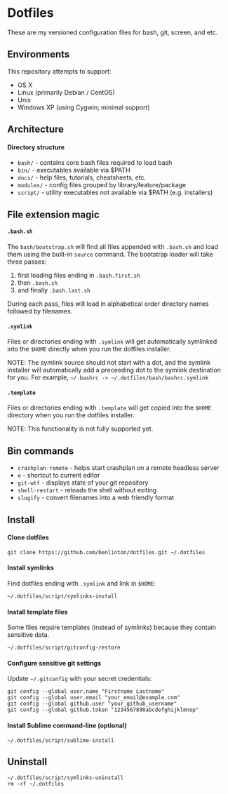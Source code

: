 # Dotfiles

These are my versioned configuration files for bash, git, screen, and etc.


## Environments

This repository attempts to support:

* OS X
* Linux (primarily Debian / CentOS)
* Unix
* Windows XP (using Cygwin; minimal support)


## Architecture

#### Directory structure

* `bash/` - contains core bash files required to load bash
* `bin/` - executables available via $PATH
* `docs/` - help files, tutorials, cheatsheets, etc.
* `modules/` - config files grouped by library/feature/package
* `script/` - utility executables not available via $PATH (e.g. installers)


## File extension magic

#### `.bash.sh`

The `bash/bootstrap.sh` will find all files appended with `.bash.sh` and load
them using the built-in `source` command. The bootstrap loader will take three
passes:

1. first loading files ending in `.bash.first.sh`
2. then `.bash.sh`
3. and finally `.bash.last.sh`

During each pass, files will load in alphabetical order directory names followed
by filenames.

#### `.symlink`

Files or directories ending with `.symlink` will get automatically symlinked
into the `$HOME` directly when you run the dotfiles installer.

NOTE: The symlink source should not start with a dot, and the symlink installer
will automatically add a preceeding dot to the symlink destination for you. For
example, `~/.bashrc -> ~/.dotfiles/bash/bashrc.symlink`

#### `.template`

Files or directories ending with `.template` will get copied into the `$HOME`
directory when you run the dotfiles installer.

NOTE: This functionality is not fully supported yet.


## Bin commands

* `crashplan-remote` - helps start crashplan on a remote headless server
* `e` - shortcut to current editor
* `git-wtf` - displays state of your git repository
* `shell-restart` - reloads the shell without exiting
* `slugify` - convert filenames into a web friendly format


## Install

#### Clone dotfiles

    git clone https://github.com/benlinton/dotfiles.git ~/.dotfiles

#### Install symlinks

Find dotfiles ending with `.symlink` and link in `$HOME`:

    ~/.dotfiles/script/symlinks-install

#### Install template files

Some files require templates (instead of symlinks) because they contain
sensitive data.

    ~/.dotfiles/script/gitconfig-restore

#### Configure sensitive git settings

Update `~/.gitconfig` with your secret credentials:

    git config --global user.name "Firstname Lastname"
    git config --global user.email "your_email@example.com"
    git config --global github.user "your_github_username"
    git config --global github.token "1234567890abcdefghijklmnop"

#### Install Sublime command-line (optional)

    ~/.dotfiles/script/sublime-install


## Uninstall

    ~/.dotfiles/script/symlinks-uninstall
    rm -rf ~/.dotfiles
